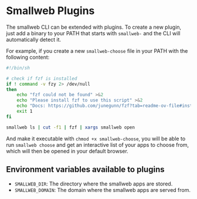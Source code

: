 # Smallweb Plugins

The smallweb CLI can be extended with plugins. To create a new plugin, just add a binary to your PATH that starts with `smallweb-` and the CLI will automatically detect it.

For example, if you create a new `smallweb-choose` file in your PATH with the following content:

```sh
#!/bin/sh

# check if fzf is installed
if ! command -v fzy 2> /dev/null
then
    echo "fzf could not be found" >&2
    echo "Please install fzf to use this script" >&2
    echo "Docs: https://github.com/junegunn/fzf?tab=readme-ov-file#installation" >&2
    exit 1
fi

smallweb ls | cut -f1 | fzf | xargs smallweb open
```

And make it executable with `chmod +x smallweb-choose`, you will be able to run `smallweb choose` and get an interactive list of your apps to choose from, which will then be opened in your default browser.

## Environment variables available to plugins

- `SMALLWEB_DIR`: The directory where the smallweb apps are stored.
- `SMALLWEB_DOMAIN`: The domain where the smallweb apps are served from.
